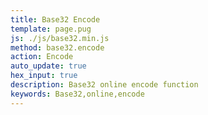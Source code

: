 ```yaml
---
title: Base32 Encode
template: page.pug
js: ./js/base32.min.js
method: base32.encode
action: Encode
auto_update: true
hex_input: true
description: Base32 online encode function
keywords: Base32,online,encode
---
```

